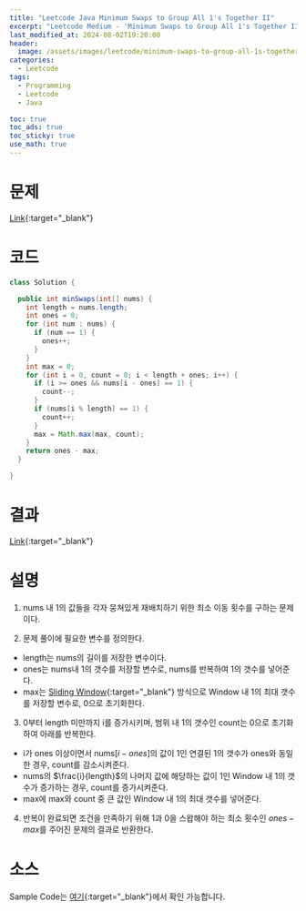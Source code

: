 ```yaml
---
title: "Leetcode Java Minimum Swaps to Group All 1's Together II"
excerpt: "Leetcode Medium - 'Minimum Swaps to Group All 1's Together II' 문제 Java 풀이"
last_modified_at: 2024-08-02T19:20:00
header:
  image: /assets/images/leetcode/minimum-swaps-to-group-all-1s-together-ii.png
categories:
  - Leetcode
tags:
  - Programming
  - Leetcode
  - Java

toc: true
toc_ads: true
toc_sticky: true
use_math: true
---
```

# 문제
[Link](https://leetcode.com/problems/minimum-swaps-to-group-all-1s-together-ii/){:target="_blank"}

# 코드
```java
class Solution {

  public int minSwaps(int[] nums) {
    int length = nums.length;
    int ones = 0;
    for (int num : nums) {
      if (num == 1) {
        ones++;
      }
    }
    int max = 0;
    for (int i = 0, count = 0; i < length + ones; i++) {
      if (i >= ones && nums[i - ones] == 1) {
        count--;
      }
      if (nums[i % length] == 1) {
        count++;
      }
      max = Math.max(max, count);
    }
    return ones - max;
  }

}
```

# 결과
[Link](https://leetcode.com/problems/minimum-swaps-to-group-all-1s-together-ii/submissions/1341703981/){:target="_blank"}

# 설명
1. nums 내 1의 값들을 각자 뭉쳐있게 재배치하기 위한 최소 이동 횟수를 구하는 문제이다.

2. 문제 풀이에 필요한 변수를 정의한다.
- length는 nums의 길이를 저장한 변수이다.
- ones는 nums내 1의 갯수를 저장할 변수로, nums를 반복하여 1의 갯수를 넣어준다.
- max는 [Sliding Window](https://en.wikipedia.org/wiki/Sliding_window_protocol){:target="_blank"} 방식으로 Window 내 1의 최대 갯수를 저장할 변수로, 0으로 초기화한다.

3. 0부터 length 미만까지 i를 증가시키며, 범위 내 1의 갯수인 count는 0으로 초기화하여 아래를 반복한다.
- i가 ones 이상이면서 nums[$i - ones$]의 값이 1인 연결된 1의 갯수가 ones와 동일한 경우, count를 감소시켜준다.
- nums의 $\frac{i}{length}$의 나머지 값에 해당하는 값이 1인 Window 내 1의 갯수가 증가하는 경우, count를 증가시켜준다.
- max에 max와 count 중 큰 값인 Window 내 1의 최대 갯수를 넣어준다.

4. 반복이 완료되면 조건을 만족하기 위해 1과 0을 스왑해야 하는 최소 횟수인 $ones - max$를 주어진 문제의 결과로 반환한다.

# 소스
Sample Code는 [여기](https://github.com/GracefulSoul/leetcode/blob/master/src/main/java/gracefulsoul/problems/MinimumSwapsToGroupAll1sTogetherII.java){:target="_blank"}에서 확인 가능합니다.